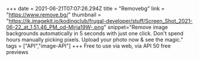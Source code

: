 +++
date = 2021-06-21T07:07:26.294Z
title = "Removebg"
link = "https://www.remove.bg/"
thumbnail = "https://ik.imagekit.io/kodingclub/frugal-developer/stuff/Screen_Shot_2021-06-22_at_1.51.46_PM_od-Mirja19W-.png"
snippet="Remove image backgrounds automatically in 5 seconds with just one click. Don't spend hours manually picking pixels. Upload your photo now & see the magic."
tags = ["API","image-API"]
+++
Free to use via web, via API 50 free previews